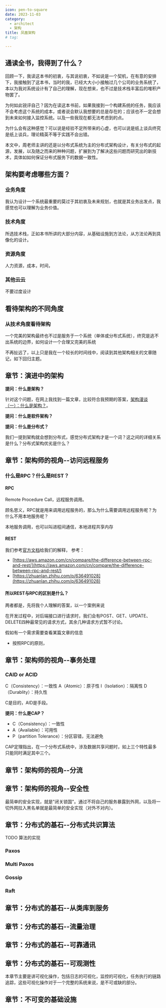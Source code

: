 ```yaml
---
icon: pen-to-square
date: 2023-11-03
category:
  - architect
  - 架构
title: 凤凰架构
# tag:

---
```


## 通读全书，我得到了什么？

回顾一下，我读这本书的初衷，与其说初衷，不如说是一个契机，在有意的安排下，我接触到了这本书，当时的我，已经大大小小接触过几个公司的业务系统了，本以为我对系统设计有了自己的理解，现在想来，也不过是技术栈丰富后的堆积产物罢了。

为何如此锐评自己？因为在读这本书前，如果我接到一个构建系统的任务，我应该不会考虑这个系统的成本，或者说会默认我想要的总是存在的；应该也不一定会想到未来如何接入监控系统。以及一些我现在都无法考虑到的点。

为什么会有这种感觉？可以说是经验不足所带来的心虚，也可以说是纸上谈兵终究是纸上谈兵，理论精英不等于实践不会出错。

本文中，周老师主讲的还是以分布式系统为主的分布式架构设计，有关分布式的起源，发展，以及随之而来的种种问题，扩展到为了解决这些问题而研究出的新技术，具体如如何保证分布式服务下的数据一致性。

## 架构要考虑哪些方面？

### 业务角度

我认为设计一个系统最重要的莫过于其初衷及未来规划，也就是其业务出发点，我感觉也可以理解为业务价值。

### 技术角度

所选技术栈，正如本书所讲的大部分内容，从基础设施到方法论，从方法论再到具像化的设计。

### 资源角度

人力资源，成本，时间，

### 其他云云

不要过度设计

## 看待架构的不同角度

### 从技术角度看待架构

一个完美的架构最终也不过是服务于一个系统（单体或分布式系统），终究是逃不出系统的边界，如何设计一个合理又完美的系统

不再扯远了，以上只是我在一个较长的时间线中，阅读到其他架构相关的文章随记，如下回归主题。

## 章节：演进中的架构

**提问：什么是架构？**

针对这个问题，在网上我找到一篇文章，比较符合我预期的答案，[架构漫谈（一）：什么是架构？](https://www.infoq.cn/article/an-informal-discussion-on-architecture-part01)。

**提问：什么是软件架构？**

**提问：什么是分布式？**

我们一提到架构就会想到分布式，感觉分布式架构才是一个词？这之间的详细关系是什么？分布式架构优劣是什么？

## 章节：架构师的视角--访问远程服务

### 什么是RPC？什么是REST？

#### RPC

Remote Procedure Call，远程服务调用。

顾名思义，RPC就是用来调用远程服务的，那么为什么需要调用远程服务呢？为什么不用本地服务呢？

本地服务调用，也可以叫进程间通信，本地进程共享内存

#### REST

我们参考[官方文档](https://restfulapi.net/)给我们的解释，
参考：

- [https://aws.amazon.com/cn/compare/the-difference-between-rpc-and-rest/](https://aws.amazon.com/cn/compare/the-difference-between-rpc-and-rest/)
- [https://zhuanlan.zhihu.com/p/636491028](https://zhuanlan.zhihu.com/p/636491028)

#### 所以REST与RPC的区别是什么？

两者都是，先将我个人理解的答案，以一个案例来说

在开发过程中，对后端接口进行请求时，我们会有POST、GET、UPDATE、DELETE四种最常见的请求方式，其余几种请求方式暂不讨论。

假如有一个需求需要查看某篇文章的信息

- 按照RPC的原则，

## 章节：架构师的视角--事务处理

### CAID or ACID

C（Consistency）：一致性
A（Atomic）：原子性
I（Isolation）：隔离性
D（Durablity）：持久性

C是目的，AID是手段。

**提问：什么是CAP？**

- C（Consistency）：一致性
- A（Available）：可用性
- P（partition Tolerance）：分区容错，无法避免

CAP定理指出，在一个分布式系统中，涉及数据共享问题时，如上三个特性最多只能同时满足其中三个。

## 章节：架构师的视角--分流

## 章节：架构师的视角--安全性

最简单的安全实现，就是"闭关锁国"。通过不将自己的服务暴露到外网，以及将一切外网拉入黑名单就是最简单的安全实现（对外不对内）。

## 章节：分布式的基石--分布式共识算法

TODO 算法的实现

### Paxos

### Multi Paxos

### Gossip

### Raft

## 章节：分布式的基石--从类库到服务

## 章节：分布式的基石--流量治理

## 章节：分布式的基石--可靠通讯

## 章节：分布式的基石--可观测性

本章节主要是讲可视化操作，包括日志的可视化，监控的可视化，任务执行的链路追踪，这些可视化操作对于一个完整的系统来说，是不可或缺的部分。

## 章节：不可变的基础设施
